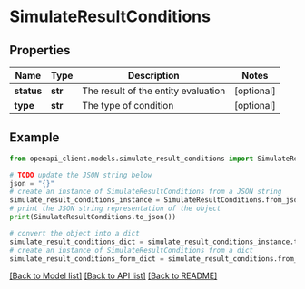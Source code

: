 # SimulateResultConditions


## Properties

Name | Type | Description | Notes
------------ | ------------- | ------------- | -------------
**status** | **str** | The result of the entity evaluation | [optional] 
**type** | **str** | The type of condition | [optional] 

## Example

```python
from openapi_client.models.simulate_result_conditions import SimulateResultConditions

# TODO update the JSON string below
json = "{}"
# create an instance of SimulateResultConditions from a JSON string
simulate_result_conditions_instance = SimulateResultConditions.from_json(json)
# print the JSON string representation of the object
print(SimulateResultConditions.to_json())

# convert the object into a dict
simulate_result_conditions_dict = simulate_result_conditions_instance.to_dict()
# create an instance of SimulateResultConditions from a dict
simulate_result_conditions_form_dict = simulate_result_conditions.from_dict(simulate_result_conditions_dict)
```
[[Back to Model list]](../README.md#documentation-for-models) [[Back to API list]](../README.md#documentation-for-api-endpoints) [[Back to README]](../README.md)


